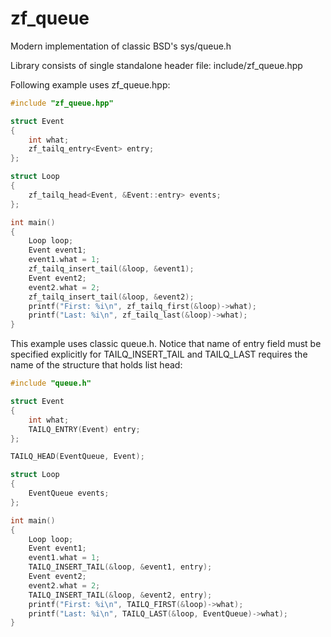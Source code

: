 zf_queue
========

Modern implementation of classic BSD's sys/queue.h

Library consists of single standalone header file: include/zf_queue.hpp

Following example uses zf_queue.hpp:
```c++
#include "zf_queue.hpp"

struct Event
{
	int what;
	zf_tailq_entry<Event> entry;
};

struct Loop
{
	zf_tailq_head<Event, &Event::entry> events;
};

int main()
{
	Loop loop;
	Event event1;
	event1.what = 1;
	zf_tailq_insert_tail(&loop, &event1);
	Event event2;
	event2.what = 2;
	zf_tailq_insert_tail(&loop, &event2);
	printf("First: %i\n", zf_tailq_first(&loop)->what);
	printf("Last: %i\n", zf_tailq_last(&loop)->what);
}
```
This example uses classic queue.h. Notice that name of entry field must be specified explicitly for TAILQ_INSERT_TAIL and TAILQ_LAST requires the name of the structure that holds list head:
```c
#include "queue.h"

struct Event
{
	int what;
	TAILQ_ENTRY(Event) entry;
};

TAILQ_HEAD(EventQueue, Event);

struct Loop
{
	EventQueue events;
};

int main()
{
	Loop loop;
	Event event1;
	event1.what = 1;
	TAILQ_INSERT_TAIL(&loop, &event1, entry);
	Event event2;
	event2.what = 2;
	TAILQ_INSERT_TAIL(&loop, &event2, entry);
	printf("First: %i\n", TAILQ_FIRST(&loop)->what);
	printf("Last: %i\n", TAILQ_LAST(&loop, EventQueue)->what);
}
```
